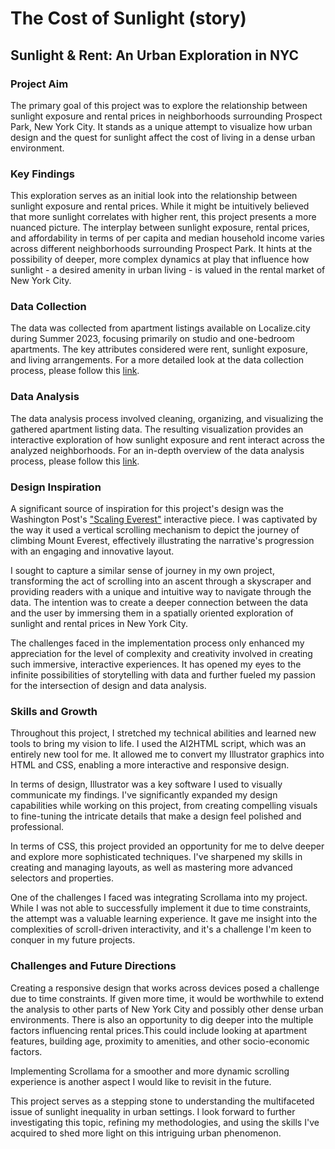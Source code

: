 # The Cost of Sunlight (story)


## Sunlight & Rent: An Urban Exploration in NYC

### Project Aim

The primary goal of this project was to explore the relationship between sunlight exposure and rental prices in neighborhoods surrounding Prospect Park, New York City. It stands as a unique attempt to visualize how urban design and the quest for sunlight affect the cost of living in a dense urban environment.

### Key Findings

This exploration serves as an initial look into the relationship between sunlight exposure and rental prices. While it might be intuitively believed that more sunlight correlates with higher rent, this project presents a more nuanced picture. The interplay between sunlight exposure, rental prices, and affordability in terms of per capita and median household income varies across different neighborhoods surrounding Prospect Park. It hints at the possibility of deeper, more complex dynamics at play that influence how sunlight - a desired amenity in urban living - is valued in the rental market of New York City.

### Data Collection

The data was collected from apartment listings available on Localize.city during Summer 2023, focusing primarily on studio and one-bedroom apartments. The key attributes considered were rent, sunlight exposure, and living arrangements. For a more detailed look at the data collection process, please follow this [link](https://github.com/lei10003/cost-of-sunlight-story/blob/main/Cost%20of%20Sunlight%20Analysis-2.ipynb).

### Data Analysis

The data analysis process involved cleaning, organizing, and visualizing the gathered apartment listing data. The resulting visualization provides an interactive exploration of how sunlight exposure and rent interact across the analyzed neighborhoods. For an in-depth overview of the data analysis process, please follow this [link](https://lei10003.github.io/the-cost-of-sunlight/).

### Design Inspiration

A significant source of inspiration for this project's design was the Washington Post's ["Scaling Everest"](https://www.washingtonpost.com/graphics/world/scaling-everest/) interactive piece. I was captivated by the way it used a vertical scrolling mechanism to depict the journey of climbing Mount Everest, effectively illustrating the narrative's progression with an engaging and innovative layout.

I sought to capture a similar sense of journey in my own project, transforming the act of scrolling into an ascent through a skyscraper and providing readers with a unique and intuitive way to navigate through the data. The intention was to create a deeper connection between the data and the user by immersing them in a spatially oriented exploration of sunlight and rental prices in New York City.

The challenges faced in the implementation process only enhanced my appreciation for the level of complexity and creativity involved in creating such immersive, interactive experiences. It has opened my eyes to the infinite possibilities of storytelling with data and further fueled my passion for the intersection of design and data analysis.

### Skills and Growth

Throughout this project, I stretched my technical abilities and learned new tools to bring my vision to life. I used the AI2HTML script, which was an entirely new tool for me. It allowed me to convert my Illustrator graphics into HTML and CSS, enabling a more interactive and responsive design.

In terms of design, Illustrator was a key software I used to visually communicate my findings. I've significantly expanded my design capabilities while working on this project, from creating compelling visuals to fine-tuning the intricate details that make a design feel polished and professional.

In terms of CSS, this project provided an opportunity for me to delve deeper and explore more sophisticated techniques. I've sharpened my skills in creating and managing layouts, as well as mastering more advanced selectors and properties.

One of the challenges I faced was integrating Scrollama into my project. While I was not able to successfully implement it due to time constraints, the attempt was a valuable learning experience. It gave me insight into the complexities of scroll-driven interactivity, and it's a challenge I'm keen to conquer in my future projects.

### Challenges and Future Directions

Creating a responsive design that works across devices posed a challenge due to time constraints. If given more time, it would be worthwhile to extend the analysis to other parts of New York City and possibly other dense urban environments. There is also an opportunity to dig deeper into the multiple factors influencing rental prices.This could include looking at apartment features, building age, proximity to amenities, and other socio-economic factors.

Implementing Scrollama for a smoother and more dynamic scrolling experience is another aspect I would like to revisit in the future.

This project serves as a stepping stone to understanding the multifaceted issue of sunlight inequality in urban settings. I look forward to further investigating this topic, refining my methodologies, and using the skills I've acquired to shed more light on this intriguing urban phenomenon.
